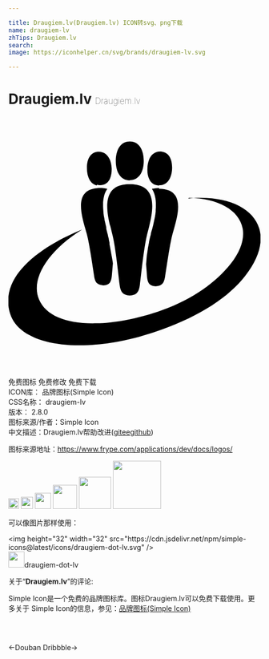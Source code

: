 ```yaml
---

title: Draugiem.lv(Draugiem.lv) ICON转svg、png下载
name: draugiem-lv
zhTips: Draugiem.lv
search: 
image: https://iconhelper.cn/svg/brands/draugiem-lv.svg

---
```


# Draugiem.lv  <small style="font-size: 60%;font-weight: 100">Draugiem.lv</small>

<div id="svg" class="svg-wrap">
<svg role="img" viewBox="0 0 24 24" xmlns="http://www.w3.org/2000/svg"><title>Draugiem.lv icon</title><path d="M8.154 15.096c.048.346.14.562.278.693.144.13.34.18.596.21.304-.03.51-.1.65-.3.083-.13.14-.33.166-.61l.098-1.16v-.02l-.02-.18-.03-.17-.03-.175-.032-.165-.03-.174-.03-.165-.03-.164-.03-.17-.028-.16-.03-.15-.03-.15v-.138l-.03-.136-.03-.133-.015-.126-.03-.116-.03-.1-.03-.17L9.41 11l-.045-.18-.045-.18-.013-.197-.052-.203-.045-.21-.053-.21-.03-.21-.043-.215-.03-.213-.017-.242-.015-.21-.01-.228V8.1l.02-.21.035-.21.046-.21.06-.2.09-.194.106-.186.04-.074c-.2-.046-.44-.076-.69-.076-.11 0-.2 0-.3.016-2.33.2-1.38 2.836-.98 4.283.28 1 .6 3.34.72 4.06l-.02-.02zm.28-8.664c.09.03.178.045.283.045.48 0 .79-.255.96-.645.112-.27.162-.602.153-.945-.014-.3-.074-.572-.164-.81-.195-.467-.54-.782-1.066-.782-.074 0-.135 0-.18.016-.675.11-.976.78-.945 1.61.015.78.314 1.43.93 1.58l.028-.06zm1.244 3.843c.084.36.168.69.237.975.285 1.156.562 3.843.665 4.668.098.826.39.99.97 1.05.576-.044.867-.224.965-1.034.097-.81.38-3.498.657-4.653.068-.28.16-.61.24-.96.258-1.05.466-2.29 0-3.1-.296-.51-.865-.84-1.86-.84-1.007 0-1.583.33-1.872.86-.465.81-.256 2.06 0 3.11l-.002-.06zm1.858-4.28h.015c.9 0 1.33-.823 1.33-1.83s-.42-1.846-1.32-1.846h-.01c-.91 0-1.33.84-1.33 1.86s.42 1.84 1.337 1.84v-.03zm2.827.752c-.27 0-.51.03-.705.075l.045.075.105.194.075.2.06.21.045.21.03.21.015.23v.44l-.015.23v.167l-.03.217-.03.213-.044.213-.046.21-.044.21-.045.206-.05.2-.05.197-.06.195-.05.18-.03.18-.05.168-.018.09-.03.12-.03.137-.026.134-.015.132-.03.12v.03l-.03.15-.03.15-.02.163-.03.168-.02.165-.03.165-.02.18-.013.165-.014.18-.014.18-.017.18V14c.045.496.075.93.09 1.17.03.287.075.48.166.616.14.2.35.27.66.3.26-.03.45-.07.6-.22.15-.12.23-.343.29-.69.12-.703.44-3.05.71-4.053.4-1.45 1.35-4.083-.98-4.284-.105-.014-.195-.014-.3-.014l.012-.05zm.016-.27c.09 0 .18-.014.27-.03.6-.15.9-.794.93-1.56.03-.81-.27-1.5-.95-1.592-.06-.016-.12-.016-.18-.016-.54 0-.89.33-1.07.79-.09.24-.15.52-.15.82-.02.36.03.69.15.96.16.4.48.66.96.66l.03-.05zm2.79 1.2c4.29.062 6.8 2.702 3.96 6.305-1.32 1.667-3.53 3.317-6.49 4.368l-.42.15c-.29.09-.56.18-.83.256-.65.18-1.26.345-1.86.465-.65.14-1.28.23-1.88.3-.44.05-.86.08-1.25.08-2.747.08-4.818-.67-5.49-2.28-.81-1.92.823-4.59 4.11-6.63-2.43.97-6.84 3.29-7.036 6.57v.42c.016.35.074.68.195 1.04.707 2.22 4.01 3.27 8.21 2.9.407-.03.827-.073 1.25-.14.605-.082 1.23-.21 1.86-.36.605-.13 1.23-.31 1.865-.51l.42-.13c.285-.09.557-.18.826-.285 3.646-1.32 6.35-3.075 7.926-5.102.9-1.152 1.365-2.232 1.455-3.18v-.733c-.26-2.413-3.06-3.824-6.877-3.435l.044-.045z"/></svg>
</div>
<detail full-name='draugiem-lv'></detail>

<div class="detail-page">
<p>
<span><span class="badge-success badge">免费图标</span> <span class="badge-success badge">免费修改</span>  <span class="badge-success badge">免费下载</span> </span>
<br/>
<span>
ICON库：
<span class="badge-secondary badge">品牌图标(Simple Icon)</span> 
</span>
<br/>
<span>
CSS名称：
<span class="badge-secondary badge">draugiem-lv</span> 
</span>

<br/>
<span>
版本：
<span class="badge-secondary badge">2.8.0</span> 
</span>
<br/>
<span>图标来源/作者：<span class="badge-light badge">Simple Icon</span></span> 
<br/>
<span class="zh-detail">中文描述：<span class="badge-primary badge">Draugiem.lv</span><span class="help-link"><span>帮助改进</span>(<a href="https://gitee.com/liuwave/icon-helper/edit/master/json/brands/draugiem-lv.json" target="_blank" rel="noopener noreferrer">gitee</a><a href="https://github.com/liuwave/icon-helper/edit/master/json/brands/draugiem-lv.json" target="_blank" rel="noopener noreferrer">github</a></span>)</span><br/>
</p>
</div><div class="description description alert alert-light"><p>图标来源地址：<a href="https://www.frype.com/applications/dev/docs/logos/" target="_blank" rel="noopener noreferrer">https://www.frype.com/applications/dev/docs/logos/</a></p></div>
<div class="alert alert-dark">
<img height="21" width="21" src="https://cdn.jsdelivr.net/npm/simple-icons@latest/icons/draugiem-dot-lv.svg" />
<img height="24" width="24" src="https://cdn.jsdelivr.net/npm/simple-icons@latest/icons/draugiem-dot-lv.svg" />
<img height="32" width="32" src="https://cdn.jsdelivr.net/npm/simple-icons@latest/icons/draugiem-dot-lv.svg" />
<img height="48" width="48" src="https://cdn.jsdelivr.net/npm/simple-icons@latest/icons/draugiem-dot-lv.svg" />
<img height="64" width="64" src="https://cdn.jsdelivr.net/npm/simple-icons@latest/icons/draugiem-dot-lv.svg" />
<img height="96" width="96" src="https://cdn.jsdelivr.net/npm/simple-icons@latest/icons/draugiem-dot-lv.svg" />

</div>
<div>
  <p>可以像图片那样使用：    
  </p>
  <div class="alert alert-primary" style="font-size: 14px">
    &lt;img height="32" width="32" src="https://cdn.jsdelivr.net/npm/simple-icons@latest/icons/draugiem-dot-lv.svg" /&gt;
    <copy-btn content='<img height="32" width="32" src="https://cdn.jsdelivr.net/npm/simple-icons@latest/icons/draugiem-dot-lv.svg" />'></copy-btn>
  </div>
  <div class="alert alert-secondary">
    <img height="32" width="32" src="https://cdn.jsdelivr.net/npm/simple-icons@latest/icons/draugiem-dot-lv.svg" />draugiem-dot-lv
    <copy-btn content="draugiem-dot-lv" btn-title="复制图标名称"></copy-btn>
  </div>
</div>
<div class="icon-detail__container">
<p>关于“<b>Draugiem.lv</b>”的评论:</p>
</div>
<Vssue title="关于“Draugiem.lv”的评论" />
<div><p>Simple Icon是一个免费的品牌图标库。图标Draugiem.lv可以免费下载使用。更多关于  Simple Icon的信息，参见：<a target="_blank" href="https://iconhelper.cn/brands.html">品牌图标(Simple Icon)</a>
</p></div>


<div style="padding:2rem 0 " class="page-nav"><p class="inner"><span class="prev">←<router-link to="/icon/douban.html">Douban</router-link></span> <span class="next"><router-link to="/icon/dribbble.html">Dribbble</router-link>→</span></p></div>
